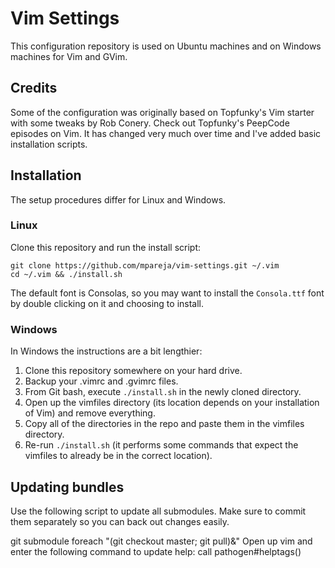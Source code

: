 # Vim Settings

This configuration repository is used on Ubuntu machines and on Windows machines for Vim and GVim.

## Credits

Some of the configuration was originally based on Topfunky's Vim starter with some tweaks by Rob Conery. Check out Topfunky's PeepCode episodes on Vim. It has changed very much over time and I've added basic installation scripts.

## Installation

The setup procedures differ for Linux and Windows.

### Linux

Clone this repository and run the install script:

    git clone https://github.com/mpareja/vim-settings.git ~/.vim
    cd ~/.vim && ./install.sh

The default font is Consolas, so you may want to install the `Consola.ttf` font by double clicking on it and choosing to install.

### Windows

In Windows the instructions are a bit lengthier:

  1. Clone this repository somewhere on your hard drive. 
  2. Backup your .vimrc and .gvimrc files.
  3. From Git bash, execute `./install.sh` in the newly cloned directory.
  4. Open up the vimfiles directory (its location depends on your installation of Vim) and remove everything.
  5. Copy all of the directories in the repo and paste them in the vimfiles directory.
  6. Re-run `./install.sh` (it performs some commands that expect the vimfiles to already be in the correct location).

## Updating bundles

Use the following script to update all submodules. Make sure to commit them separately so you can back out changes easily.

  git submodule foreach "(git checkout master; git pull)&"
  Open up vim and enter the following command to update help: call pathogen#helptags()
